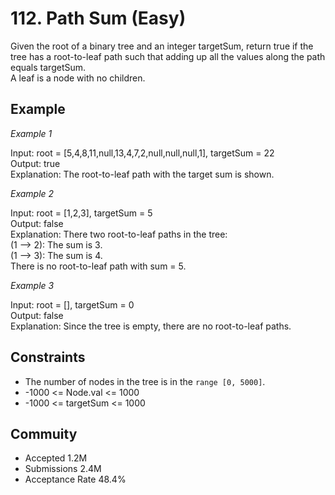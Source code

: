 # 112. Path Sum (Easy)
Given the root of a binary tree and an integer targetSum, return true if the tree has a root-to-leaf path such that adding up all the values along the path equals targetSum.\
A leaf is a node with no children.


## Example
*Example 1*

Input: root = [5,4,8,11,null,13,4,7,2,null,null,null,1],
  targetSum = 22\
Output: true\
Explanation: The root-to-leaf path with the target sum is shown.


*Example 2*

Input: root = [1,2,3],
  targetSum = 5\
Output: false\
Explanation: There two root-to-leaf paths in the tree:\
(1 --> 2): The sum is 3.\
(1 --> 3): The sum is 4.\
There is no root-to-leaf path with sum = 5.


*Example 3*

Input: root = [],
  targetSum = 0\
Output: false\
Explanation: Since the tree is empty, there are no root-to-leaf paths.

## Constraints
* The number of nodes in the tree is in the `range [0, 5000]`.
* -1000 <= Node.val <= 1000
* -1000 <= targetSum <= 1000


## Commuity
* Accepted 1.2M
* Submissions 2.4M
* Acceptance Rate 48.4%